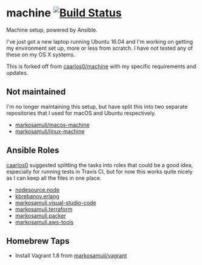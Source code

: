 # machine [![Build Status](https://travis-ci.org/markosamuli/machine.svg?branch=master)](https://travis-ci.org/markosamuli/machine)

Machine setup, powered by Ansible. 

I've just got a new laptop running Ubuntu 16.04 and I'm working on getting my environment 
set up, more or less from scratch. I have not tested any of these on my OS X systems.

This is forked off from [caarlos0/machine](https://github.com/caarlos0/machine) with my 
specific requirements and updates.

## Not maintained

I'm no longer maintaining this setup, but have split this into two separate repositories
that I used for macOS and Ubuntu respectively.

- [markosamuli/macos-machine](https://github.com/markosamuli/macos-machine) 
- [markosamuli/linux-machine](https://github.com/markosamuli/linux-machine) 

## Ansible Roles

[caarlos0](https://github.com/caarlos0) suggested splitting the tasks into roles that 
could be a good idea, especially for running tests in Travis CI, but for now this works 
quite nicely as I can keep all the files in one place.

- [nodesource.node](https://github.com/nodesource/ansible-nodejs-role)
- [kbrebanov.erlang](https://github.com/kbrebanov/ansible-erlang)
- [markosamuli.visual-studio-code](https://github.com/markosamuli/ansible-visual-studio-code)
- [markosamuli.terraform](https://github.com/markosamuli/ansible-terraform)
- [markosamuli.packer](https://github.com/markosamuli/ansible-packer)
- [markosamuli.aws-tools](https://github.com/markosamuli/ansible-aws-tools)

## Homebrew Taps

- Install Vagrant 1.8 from [markosamuli/vagrant](https://github.com/markosamuli/homebrew-vagrant)

